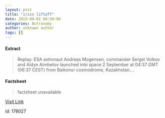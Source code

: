 ```yaml
---
layout: post
title: "iriss liftoff"
date: 2015-09-02 04:50:00
categories: Astronomy
author: unknown author
tags: []
---
```



#### Extract
>Replay: ESA astronaut Andreas Mogensen, commander Sergei Volkov and Aidyn Aimbetov launched into space 2 September at 04:37 GMT (06:37 CEST) from Baikonur cosmodrome, Kazakhstan....

#### Factsheet
>factsheet unavailable

[Visit Link](http://www.esa.int/ESA_Multimedia/Videos/2015/09/iriss_mission_liftoff)

id:  178027


